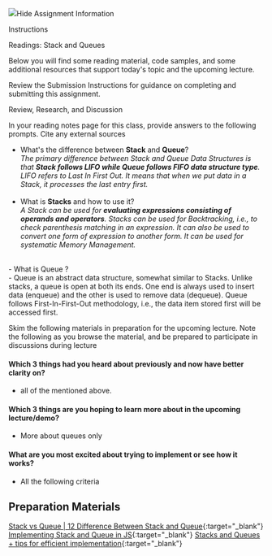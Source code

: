
![](https://s.brightspace.com/lib/bsi/20.22.9-241/images/tier1/arrow-collapse.svg)Hide Assignment Information

Instructions

Readings: Stack and Queues

Below you will find some reading material, code samples, and some additional resources that support today's topic and the upcoming lecture.

Review the Submission Instructions for guidance on completing and submitting this assignment.

Review, Research, and Discussion

In your reading notes page for this class, provide answers to the following prompts. Cite any external sources

-   What's the difference between **Stack** and **Queue**?<br>
*The primary difference between Stack and Queue Data Structures is that  **Stack follows LIFO while Queue follows FIFO data structure type**. LIFO refers to Last In First Out. It means that when we put data in a Stack, it processes the last entry first.* <br> <br>
-   What is **Stacks** and how to use it?<br>
*A Stack can be used for  **evaluating expressions consisting of operands and operators**. Stacks can be used for Backtracking, i.e., to check parenthesis matching in an expression. It can also be used to convert one form of expression to another form. It can be used for systematic Memory Management.*
<br>
-   What is Queue ? <br>
- Queue is an abstract data structure, somewhat similar to Stacks. Unlike stacks, a queue is open at both its ends. One end is always used to insert data (enqueue) and the other is used to remove data (dequeue). Queue follows First-In-First-Out methodology, i.e., the data item stored first will be accessed first.

Skim the following materials in preparation for the upcoming lecture. Note the following as you browse the material, and be prepared to participate in discussions during lecture

#### Which 3 things had you heard about previously and now have better clarity on? 
- all of the mentioned above.<br>
#### Which 3 things are you hoping to learn more about in the upcoming lecture/demo?
- More about queues only<br>
#### What are you most excited about trying to implement or see how it works?
- All the following criteria <br>
## Preparation Materials

[Stack vs Queue | 12 Difference Between Stack and Queue](https://favtutor.com/blogs/stack-vs-queue){:target="_blank"} [Implementing Stack and Queue in JS](https://medium.com/globant/implementing-stack-and-queue-in-js-600c81a92120){:target="_blank"} [Stacks and Queues + tips for efficient implementation](https://blog.sessionstack.com/how-javascript-works-stacks-and-queues-tips-for-efficient-implementation-8072a130380b){:target="_blank"}

